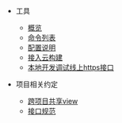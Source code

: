 * 工具
    * [概览]()
    * [命令列表](commands)
    * [配置说明](config)
    * [接入云构建](cloudBuild)
    * [本地开发调试线上https接口](devOnline)

* 项目相关约定

    * [跨项目共享view](crossProjectView)
    * [接口规范](apiRules)